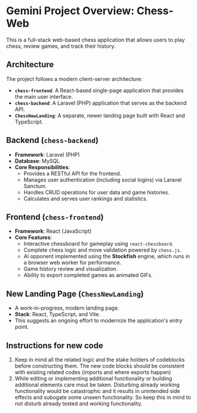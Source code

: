 # Gemini Project Overview: Chess-Web

This is a full-stack web-based chess application that allows users to play chess, review games, and track their history.

## Architecture

The project follows a modern client-server architecture:

*   **`chess-frontend`**: A React-based single-page application that provides the main user interface.
*   **`chess-backend`**: A Laravel (PHP) application that serves as the backend API.
*   **`ChessNewLanding`**: A separate, newer landing page built with React and TypeScript.

## Backend (`chess-backend`)

*   **Framework**: Laravel (PHP)
*   **Database**: MySQL
*   **Core Responsibilities**:
    *   Provides a RESTful API for the frontend.
    *   Manages user authentication (including social logins) via Laravel Sanctum.
    *   Handles CRUD operations for user data and game histories.
    *   Calculates and serves user rankings and statistics.

## Frontend (`chess-frontend`)

*   **Framework**: React (JavaScript)
*   **Core Features**:
    *   Interactive chessboard for gameplay using `react-chessboard`.
    *   Complete chess logic and move validation powered by `chess.js`.
    *   AI opponent implemented using the **Stockfish** engine, which runs in a browser web worker for performance.
    *   Game history review and visualization.
    *   Ability to export completed games as animated GIFs.

## New Landing Page (`ChessNewLanding`)

*   A work-in-progress, modern landing page.
*   **Stack**: React, TypeScript, and Vite.
*   This suggests an ongoing effort to modernize the application's entry point.

## Instructions for new code

1. Keep in mind all the related logic and the stake holders of codeblocks before constructing them. The new code blocks should be consistent with existing related codes (imports and where exports happen)
2. While editing or implementing additional functionality or building additional elements care msut be taken. Disturbing already working functionality would be catastrophic and it results in unintended side effects and subogate some unseen functionality. So keep this in mind to not disturb already tested and working functionality.